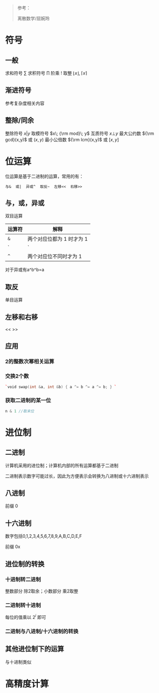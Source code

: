 > 参考：
>
> 离散数学/屈婉玲



# 符号

## 一般

求和符号 $\sum$ 
求积符号 $\prod$ 
阶乘 $!$ 
取整 $\lfloor x\rfloor,\;\lceil x \rceil$ 

## 渐进符号

参考复杂度相关内容

## 整除/同余

整除符号  $x|y$ 
取模符号  $x\; {\rm mod}\; y$ 
互质符号  $x\bot y$ 
最大公约数  ${\rm gcd}(x,y)$ 或 $(x,y)$ 
最小公倍数  ${\rm lcm}(x,y)$ 或 $[x,y]$ 



# 位运算

位运算是基于二进制的运算，常用的有：

```
与&  或|  异或^  取反~  左移<<  右移>>
```

## 与，或，异或

双目运算

| 运算符 | 解释                          |
| ------ | ----------------------------- |
| `&`    | 两个对应位都为 1 时才为 1     |
| `|`    | 两个对应位中有一个 1 时就为 1 |
| `^`    | 两个对应位不同时才为 1        |

对于异或有a\^b\^b=a

## 取反

单目运算

## 左移和右移

<<  >>

## 应用

### 2的整数次幂相关运算

### 交换2个数

```c++
`void swap(int &a, int &b) { a ^= b ^= a ^= b; } `
```

### 获取二进制的某一位

```c++
n & 1 //取末位
```



# 进位制

## 二进制

计算机采用的进位制；计算机内部的所有运算都基于二进制

二进制表示数字可能过长，因此为方便表示会转换为八进制或十六进制表示

## 八进制

前缀 0

## 十六进制

数字包括0,1,2,3,4,5,6,7,8,9,A,B,C,D,E,F

前缀 0x

## 进位制的转换

### 十进制转二进制

整数部分 除2取余；小数部分 乘2取整

### 二进制转十进制

每位的值乘以 $2^i$ 即可

### 二进制与八进制/十六进制的转换

## 其他进位制下的运算

与十进制类似



# 高精度计算
